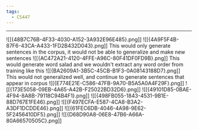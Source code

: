 ```yaml
---
tags:
  - CS447
---
```

---
![[{48B7C76B-4F33-4030-A152-3A932E96E485}.png]]
![[{4A9F5F4B-87F6-43CA-A433-1FD2B432D043}.png]]
This would only generate sentences in the corpus, it would not be able to generalize and make new sentences
![[{AC472A21-4120-4FFE-A96C-80F41DF0FD9B}.png]]
This would generate word salad and we wouldn't extract any word order from training like this
![[{BA2609A1-3B5C-45CB-B1F3-0A08143188D7}.png]]
This would not generalized well, and continue to generate sentences that appear in corpus
![[{E774E21E-C586-47FB-9A70-B5A5A0A4F29F}.png]]
![[{173E5058-09EB-4A65-A42B-F25022BD32D6}.png]]
![[{49101D85-0BAE-4F94-8A8B-79118C94B4F1}.png]]
![[{498FB055-1843-4531-9B1E-88D767E1FE46}.png]]
![[{F497ECFA-E587-4CA8-B3A2-A3DF1DCDDE46}.png]]
![[{61FEC6DB-4046-4A98-9E62-5F2456410DF5}.png]]
![[{D68D90A8-06E8-47B6-A66A-80A66570505C}.png]]
